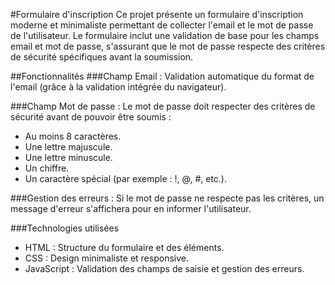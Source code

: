 #Formulaire d'inscription
Ce projet présente un formulaire d'inscription moderne et minimaliste permettant de collecter l'email et le mot de passe de l'utilisateur. Le formulaire inclut une validation de base pour les champs email et mot de passe, s'assurant que le mot de passe respecte des critères de sécurité spécifiques avant la soumission.

##Fonctionnalités
###Champ Email : 
Validation automatique du format de l'email (grâce à la validation intégrée du navigateur).

###Champ Mot de passe : 
Le mot de passe doit respecter des critères de sécurité avant de pouvoir être soumis :
- Au moins 8 caractères.
- Une lettre majuscule.
- Une lettre minuscule.
- Un chiffre.
- Un caractère spécial (par exemple : !, @, #, etc.).

###Gestion des erreurs : 
Si le mot de passe ne respecte pas les critères, un message d'erreur s'affichera pour en informer l'utilisateur.

###Technologies utilisées
- HTML : Structure du formulaire et des éléments.
- CSS : Design minimaliste et responsive.
- JavaScript : Validation des champs de saisie et gestion des erreurs.
